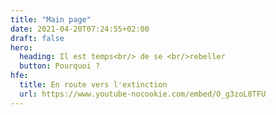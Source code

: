 ```yaml
---
title: "Main page"
date: 2021-04-20T07:24:55+02:00
draft: false
hero:
  heading: Il est temps<br/> de se <br/>rebeller
  button: Pourquoi ? 
hfe:
  title: En route vers l'extinction
  url: https://www.youtube-nocookie.com/embed/O_g3zoL8TFU
---
```

